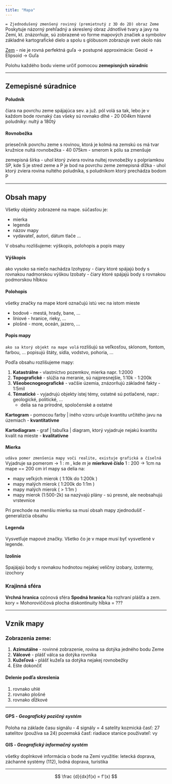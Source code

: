```yaml
---
title: "Mapa"
---
```


`= Zjednodušený zmenšený rovinný (premietnutý z 3D do 2D) obraz Zeme`
Poskytuje názorný prehľadný a skreslený obraz
Jdnotlivé tvary a javy na Zemi, kt. znázorňuje, sú zobrazené vo forme mapových značiek a symbolov
základné kartografické dielo a spolu s glóbusom zobrazuje svet okolo nás

[Zem](geo/zem.md) - nie je rovná perfektná guľa -> postupné approximácie:
 Geoid -> Elipsoid -> Guľa

Polohu každého bodu vieme určiť pomocou **zemepisných súradníc** 

-------------------------------
## Zemepisné súradnice

#### Poludník
čiara na povrchu zeme spájajúca sev. a juž. pól
volá sa tak, lebo je v každom bode rovnaký čas
všeky sú rovnako dlhé - 20 004km 
hlavné poludníky: nultý a 180tý
 
#### Rovnobežka
priesečník povrchu zeme s rovinou, ktorá je kolmá na zemskú os
má tvar kružnice
nultá rovnobežka - 40 075km - smerom k pólu sa zmenšuje

zemepisná šírka - uhol ktorý zviera rovina nultej rovnobežky s polpriamkou SP, kde S je stred zeme a P je bod na povrchu zeme
zemepisná dĺžka - uhol ktorý zviera rovina nultého poludníka, s poludníkom ktorý prechádza bodom P

--------------------------------

## Obsah mapy
Všetky objekty zobrazené na mape.
súčasťou je:
 - mierka
 - legenda 
 - názov mapy
 - vydavateľ, autori, dátum tlače ...
 
V obsahu rozlišujeme: výškopis, polohopis a popis mapy

#### Výškopis 
ako vysoko sa niečo nachádza
Izohypsy - čiary ktoré spájajú body s rovnakou nadmorskou výškou
Izobaty - čiary ktoré spájajú body s rovnakou podmorskou hĺbkou

#### Polohopis
všetky značky na mape ktoré označujú istú vec na istom mieste
  - bodové - mestá, hrady, bane, ... 
  - líniové - hranice, rieky, ...
  - plošné - more, oceán, jazero, ...
  
#### Popis mapy 
`ako sa ktorý objekt na mape volá`
rozlišujú sa veľkosťou, sklonom, fontom, farbou, ...
popisujú štáty, sídla, vodstvo, pohoria, ...
  
Podľa obsahu rozlišujeme mapy:
  1. **Katastrálne** - vlastníctvo pozemkov, mierka napr. 1:2000
  2. **Topografické** - slúžia na meranie, sú najpresnejšie, 1:10k - 1:200k
  3. **Všeobecnogeografické** - vačšie územia, znázorňujú základné fakty - 1:5mil
  4. **Tématické** - vyjadrujú objekty istej témy, ostatné sú potlačené, napr.: geologické, politické, ...
       - delia sa na prírodné, spoločenské a ostatné

**Kartogram** - pomocou farby | iného vzoru určuje kvantitu určitého javu na územiach - **kvantitatívne**

**Kartodiagram** - graf | tabuľka | diagram, ktorý vyjadruje nejakú kvantitu kvalít na mieste - **kvalitatívne** 

#### Mierka
`udáva pomer zmenšenia mapy voči realite, existuje grafická a číselná`
Vyjadruje sa pomerom -> 1 : m , kde *m* je **mierkové číslo**
1 : 200 -> 1cm na mape == 200 cm irl
mapy sa delia na:
 - mapy veľkých mierok ( 1:10k do 1:200k )
 - mapy malých mierok ( 1:200k do 1:1m )
 - mapy malých mierok ( > 1:1m )
 - mapy mierok (1:500-2k) sa nazývajú plány - sú presné, ale neobsahujú vrstevnice

Pri prechode na menšiu mierku sa musí obsah mapy zjednodušiť - generalizćia obsahu

#### Legenda
Vysvetľuje mapové značky.
Všetko čo je v mape musí byť vysvetlené v legende.
  
#### Izolinie
Spajájajú body s rovnakou hodnotou nejakej veličny
izobary, izotermy, izochory

### Krajinná sféra
**Vrchná hranica** 
ozónová sféra
**Spodná hranica** 
Na rozhraní plášťa a zem. kory = Mohorovičičová plocha diskontinuity
hĺbka = ???

---

## Vznik mapy
### Zobrazenia zeme:
1. **Azimutálne** - rovinné zobrazenie, rovina sa dotýka jedného bodu Zeme
2. **Válcové** - plášť válca sa dotýka rovníka
3. **Kužeľová** - plášť kužeľa sa dotýka nejakej rovnobežky
4. Ešte dokončiť

#### Delenie podľa skreslenia
1. rovnako uhlé
2. rovnako plošné
3. rovnako dĺžkové

---

#### GPS - *Geografický pozičný systém*
Poloha na základe času signálu - 4 signály = 4 satelity
kozmická časť: 27 satelitov (používa sa 24)
pozemská časť: riadiace stanice
použivateľ: vy

#### GIS - *Geografický informačný systém*
 všetky doplnkové informácia o bode na Zemi
využitie: letecká doprava, záchanné systémy (112), lodná doprava, turistika

---

$$
\frac {d}{dx}f(x) = f'(x)
$$